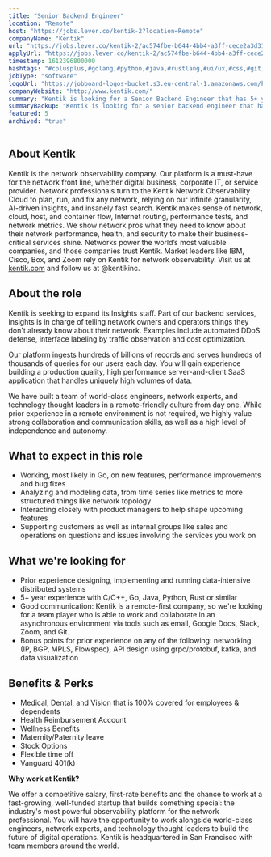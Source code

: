 ```yaml
---
title: "Senior Backend Engineer"
location: "Remote"
host: "https://jobs.lever.co/kentik-2?location=Remote"
companyName: "Kentik"
url: "https://jobs.lever.co/kentik-2/ac574fbe-b644-4bb4-a3ff-cece2a3d31f5"
applyUrl: "https://jobs.lever.co/kentik-2/ac574fbe-b644-4bb4-a3ff-cece2a3d31f5/apply"
timestamp: 1612396800000
hashtags: "#cplusplus,#golang,#python,#java,#rustlang,#ui/ux,#css,#git,#operations,#management,#marketing"
jobType: "software"
logoUrl: "https://jobboard-logos-bucket.s3.eu-central-1.amazonaws.com/kentik"
companyWebsite: "http://www.kentik.com/"
summary: "Kentik is looking for a Senior Backend Engineer that has 5+ year experience with C/C++, Go, Java, Python, Rust or similar."
summaryBackup: "Kentik is looking for a senior backend engineer that has experience in: #golang, #operations, #python."
featured: 5
archived: "true"
---
```


## About Kentik

Kentik is the network observability company. Our platform is a must-have for the network front line, whether digital business, corporate IT, or service provider. Network professionals turn to the Kentik Network Observability Cloud to plan, run, and fix any network, relying on our infinite granularity, AI-driven insights, and insanely fast search. Kentik makes sense of network, cloud, host, and container flow, Internet routing, performance tests, and network metrics. We show network pros what they need to know about their network performance, health, and security to make their business-critical services shine. Networks power the world’s most valuable companies, and those companies trust Kentik. Market leaders like IBM, Cisco, Box, and Zoom rely on Kentik for network observability. Visit us at [kentik.com](http://kentik.com/) and follow us at @kentikinc.

## About the role

Kentik is seeking to expand its Insights staff. Part of our backend services, Insights is in charge of telling network owners and operators things they don't already know about their network. Examples include automated DDoS defense, interface labeling by traffic observation and cost optimization. 

Our platform ingests hundreds of billions of records and serves hundreds of thousands of queries for our users each day. You will gain experience building a production quality, high performance server-and-client SaaS application that handles uniquely high volumes of data.   

We have built a team of world-class engineers, network experts, and technology thought leaders in a remote-friendly culture from day one. While prior experience in a remote environment is not required, we highly value strong collaboration and communication skills, as well as a high level of independence and autonomy.

## What to expect in this role

*   Working, most likely in Go, on new features, performance improvements and bug fixes
*   Analyzing and modeling data, from time series like metrics to more structured things like network topology
*   Interacting closely with product managers to help shape upcoming features
*   Supporting customers as well as internal groups like sales and operations on questions and issues involving the services you work on

## What we're looking for

*   Prior experience designing, implementing and running data-intensive distributed systems
*   5+ year experience with C/C++, Go, Java, Python, Rust or similar
*   Good communication: Kentik is a remote-first company, so we're looking for a team player who is able to work and collaborate in an asynchronous environment via tools such as email, Google Docs, Slack, Zoom, and Git.
*   Bonus points for prior experience on any of the following: networking (IP, BGP, MPLS, Flowspec), API design using grpc/protobuf, kafka, and data visualization

## Benefits & Perks

*   Medical, Dental, and Vision that is 100% covered for employees & dependents
*   Health Reimbursement Account
*   Wellness Benefits
*   Maternity/Paternity leave
*   Stock Options
*   Flexible time off
*   Vanguard 401(k)

**Why work at Kentik?**

We offer a competitive salary, first-rate benefits and the chance to work at a fast-growing, well-funded startup that builds something special: the industry's most powerful observability platform for the network professional. You will have the opportunity to work alongside world-class engineers, network experts, and technology thought leaders to build the future of digital operations. Kentik is headquartered in San Francisco with team members around the world.

